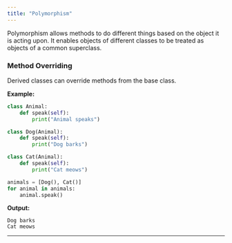 ```yaml
---
title: "Polymorphism"
---
```


Polymorphism allows methods to do different things based on the object it is acting upon. It enables objects of different classes to be treated as objects of a common superclass.

### Method Overriding

Derived classes can override methods from the base class.

**Example:**
```python
class Animal:
    def speak(self):
        print("Animal speaks")

class Dog(Animal):
    def speak(self):
        print("Dog barks")

class Cat(Animal):
    def speak(self):
        print("Cat meows")

animals = [Dog(), Cat()]
for animal in animals:
    animal.speak()
```

**Output:**
```
Dog barks
Cat meows
```

---